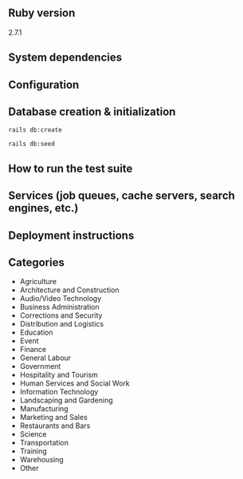 ## Ruby version

2.7.1

## System dependencies

## Configuration

## Database creation & initialization

>

    rails db:create

>

    rails db:seed

## How to run the test suite

## Services (job queues, cache servers, search engines, etc.)

## Deployment instructions

## Categories

- Agriculture
- Architecture and Construction
- Audio/Video Technology
- Business Administration
- Corrections and Security
- Distribution and Logistics
- Education
- Event
- Finance
- General Labour
- Government
- Hospitality and Tourism
- Human Services and Social Work
- Information Technology
- Landscaping and Gardening
- Manufacturing
- Marketing and Sales
- Restaurants and Bars
- Science
- Transportation
- Training
- Warehousing
- Other
